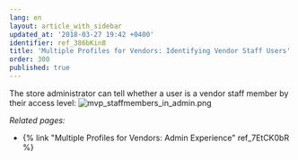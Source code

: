 ```yaml
---
lang: en
layout: article_with_sidebar
updated_at: '2018-03-27 19:42 +0400'
identifier: ref_386bKin8
title: 'Multiple Profiles for Vendors: Identifying Vendor Staff Users'
order: 300
published: true
---
```

The store administrator can tell whether a user is a vendor staff member by their access level:
![mvp_staffmembers_in_admin.png]({{site.baseurl}}/attachments/ref_7EtCK0bR/mvp_staffmembers_in_admin.png)


_Related pages:_
   
   * {% link "Multiple Profiles for Vendors: Admin Experience" ref_7EtCK0bR %}
